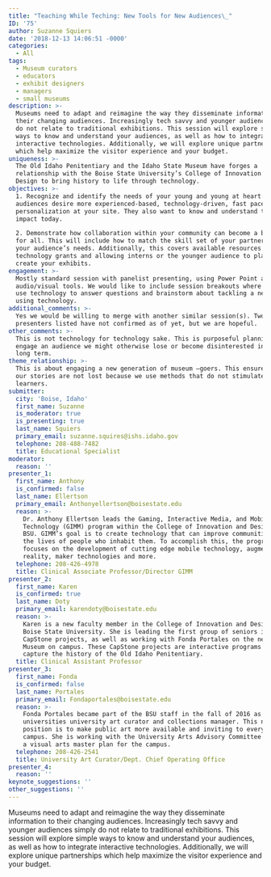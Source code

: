 ```yaml
---
title: "Teaching While Teching: New Tools for New Audiences\_"
ID: '75'
author: Suzanne Squiers
date: '2018-12-13 14:06:51 -0000'
categories:
  - All
tags:
  - Museum curators
  - educators
  - exhibit designers
  - managers
  - small museums
description: >-
  Museums need to adapt and reimagine the way they disseminate information to
  their changing audiences. Increasingly tech savvy and younger audiences simply
  do not relate to traditional exhibitions. This session will explore simple
  ways to know and understand your audiences, as well as how to integrate
  interactive technologies. Additionally, we will explore unique partnerships
  which help maximize the visitor experience and your budget.
uniqueness: >-
  The Old Idaho Penitentiary and the Idaho State Museum have forges a
  relationship with the Boise State University’s College of Innovation and
  Design to bring history to life through technology.
objectives: >-
  1. Recognize and identify the needs of your young and young at heart. These
  audiences desire more experienced-based, technology-driven, fast paced
  personalization at your site. They also want to know and understand the social
  impact today. 

  2. Demonstrate how collaboration within your community can become a benefit
  for all. This will include how to match the skill set of your partners with
  your audience’s needs. Additionally, this covers available resources like
  technology grants and allowing interns or the younger audience to plan and
  create your exhibits.
engagement: >-
  Mostly standard session with panelist presenting, using Power Point and other
  audio/visual tools. We would like to include session breakouts where groups
  use technology to answer questions and brainstorm about tackling a new exhibit
  using technology.
additional_comments: >-
  Yes we would be willing to merge with another similar session(s). Two of the
  presenters listed have not confirmed as of yet, but we are hopeful.
other_comments: >-
  This is not technology for technology sake. This is purposeful planning to
  engage an audience we might otherwise lose or become disinterested in museums
  long term.
theme_relationship: >-
  This is about engaging a new generation of museum –goers. This ensures that
  our stories are not lost because we use methods that do not stimulate young
  learners.
submitter:
  city: 'Boise, Idaho'
  first_name: Suzanne
  is_moderator: true
  is_presenting: true
  last_name: Squiers
  primary_email: suzanne.squires@ishs.idaho.gov
  telephone: 208-488-7482
  title: Educational Specialist
moderator:
  reason: ''
presenter_1:
  first_name: Anthony
  is_confirmed: false
  last_name: Ellertson
  primary_email: Anthonyellertson@boisestate.edu
  reason: >-
    Dr. Anthony Ellertson leads the Gaming, Interactive Media, and Mobile
    Technology (GIMM) program within the College of Innovation and Design at
    BSU. GIMM’s goal is to create technology that can improve communities and
    the lives of people who inhabit them. To accomplish this, the program
    focuses on the development of cutting edge mobile technology, augmented
    reality, maker technologies and more.
  telephone: 208-426-4978
  title: Clinical Associate Professor/Director GIMM
presenter_2:
  first_name: Karen
  is_confirmed: true
  last_name: Doty
  primary_email: karendoty@boisestate.edu
  reason: >-
    Karen is a new faculty member in the College of Innovation and Design at
    Boise State University. She is leading the first group of seniors in their
    CapStone projects, as well as working with Fonda Portales on the new World
    Museum on campus. These CapStone projects are interactive programs that
    capture the history of the Old Idaho Penitentiary.
  title: Clinical Assistant Professor
presenter_3:
  first_name: Fonda
  is_confirmed: false
  last_name: Portales
  primary_email: Fondaportales@boisestate.edu
  reason: >-
    Fonda Portales became part of the BSU staff in the fall of 2016 as the
    universities university art curator and collections manager. This new
    position is to make public art more available and inviting to everyone on
    campus. She is working with the University Arts Advisory Committee to create
    a visual arts master plan for the campus.
  telephone: 208-426-2541
  title: University Art Curator/Dept. Chief Operating Office
presenter_4:
  reason: ''
keynote_suggestions: ''
other_suggestions: ''
---
```

Museums need to adapt and reimagine the way they disseminate information to their changing audiences. Increasingly tech savvy and younger audiences simply do not relate to traditional exhibitions. This session will explore simple ways to know and understand your audiences, as well as how to integrate interactive technologies. Additionally, we will explore unique partnerships which help maximize the visitor experience and your budget.

